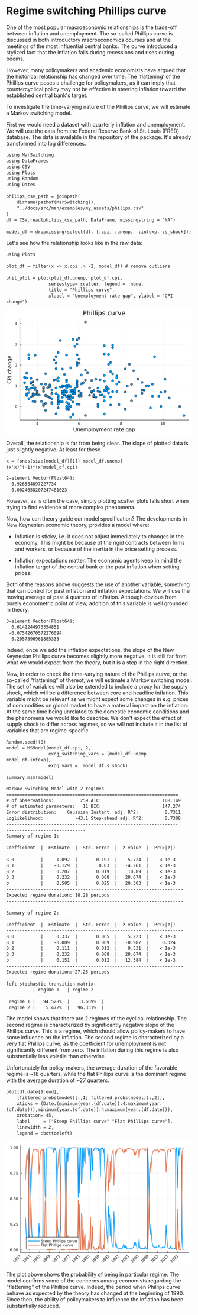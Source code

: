 # Regime switching Phillips curve

One of the most popular macroeconomic relationships is the trade-off between inflation and unemployment. The so-called Phillips curve is discussed in both introductory macroeconomics courses and at the meetings of the most influential central banks. The curve introduced a stylized fact that the inflation falls during recessions and rises during booms.

However, many policymakers and academic economists have argued that the historical relationship has changed over time. The 'flattening' of the Phillips curve poses a challenge for policymakers, as it can imply that countercyclical policy may not be effective in steering inflation toward the established central bank's target.

To investigate the time-varying nature of the Phillips curve, we will estimate a Markov switching model.

First we would need a dataset with quarterly inflation and unemployment. We will use the data from the Federal Reserve Bank of St. Louis (FRED) database. The data is available in the repository of the package. It's already transformed into log differences.

```jldoctest phillips
using MarSwitching
using DataFrames
using CSV
using Plots
using Random
using Dates

philips_csv_path = joinpath(
    dirname(pathof(MarSwitching)),
    "../docs/src/man/examples/my_assets/philips.csv"
)
df = CSV.read(philips_csv_path, DataFrame, missingstring = "NA")

model_df = dropmissing(select(df, [:cpi, :unemp,  :infexp, :s_shock]))  
```

Let's see how the relationship looks like in the raw data:

```jldoctest
using Plots

plot_df = filter(x -> x.cpi .> -2, model_df) # remove outliers

phil_plot = plot(plot_df.unemp, plot_df.cpi,
                seriestype=:scatter, legend = :none,
                title = "Phillips curve",
                xlabel = "Unemployment rate gap", ylabel = "CPI change")
```
![Plot](my_assets/philips.svg)

Overall, the relationship is far from being clear. The slope of plotted data is just slightly negative. At least for these 

```jldoctest
x = [ones(size(model_df)[1]) model_df.unemp]
(x'x)^(-1)*(x'model_df.cpi)
```
```jldoctest
2-element Vector{Float64}:
  0.926584897227734
 -0.0024658207247481023
```

However, as is often the case, simply plotting scatter plots falls short when trying to find evidence of more complex phenomena. 

Now, how can theory guide our model specification? The developments in New Keynesian economic theory, provides a model where: 

- Inflation is sticky, i.e. it does not adjust immediately to changes in the economy. This might be because of the rigid contracts between firms and workers, or because of the inertia in the price setting process.

- Inflation expectations matter. The economic agents keep in mind the inflation target of the central bank or the past inflation when setting prices.

Both of the reasons above suggests the use of another variable, something that can control for past inflation and inflation expectations. We will use the moving average of past 4 quarters of inflation. Although obvious from purely econometric point of view, addition of this variable is well grounded in theory. 

```jldoctest
3-element Vector{Float64}:
  0.6142244973354851
 -0.07542670572276094
  0.2057396961885335
```

Indeed, once we add the inflation expectations, the slope of the New Keynesian Phillips curve becomes slightly more negative. It is still far from what we would expect from the theory, but it is a step in the right direction.

Now, in order to check the time-varying nature of the Phillips curve, or the so-called "flattening" of thereof, we will estimate a Markov switching model. The set of variables will also be extended to include a proxy for the supply shock, which will be a difference between core and headline inflation. This variable might be relevant as we might expect some changes in e.g. prices of commodities on global market to have a material impact on the inflation. At the same time being unrelated to the domestic economic conditions and the phenomena we would like to describe. We don't expect the effect of supply shock to differ across regimes, so we will not include it in the list of variables that are regime-specific.

```jldoctest
Random.seed!(0)
model = MSModel(model_df.cpi, 2, 
                exog_switching_vars = [model_df.unemp model_df.infexp],
                exog_vars =  model_df.s_shock)

summary_msm(model)
```
```jldoctest
Markov Switching Model with 2 regimes
=================================================================
# of observations:          259 AIC:                       108.149
# of estimated parameters:   11 BIC:                       147.274
Error distribution:    Gaussian Instant. adj. R^2:          0.7311
Loglikelihood:            -43.1 Step-ahead adj. R^2:        0.7308
-----------------------------------------------------------------
------------------------------
Summary of regime 1:
------------------------------
Coefficient  |  Estimate  |  Std. Error  |  z value  |  Pr(>|z|)
-------------------------------------------------------------------
β_0          |     1.092  |       0.191  |    5.724  |    < 1e-3  
β_1          |    -0.129  |        0.03  |   -4.261  |    < 1e-3  
β_2          |     0.207  |       0.019  |    10.89  |    < 1e-3
β_3          |     0.232  |       0.008  |   28.674  |    < 1e-3
σ            |     0.505  |       0.025  |   20.303  |    < 1e-3
-------------------------------------------------------------------
Expected regime duration: 18.28 periods
-------------------------------------------------------------------
------------------------------
Summary of regime 2:
------------------------------
Coefficient  |  Estimate  |  Std. Error  |  z value  |  Pr(>|z|)
-------------------------------------------------------------------
β_0          |     0.337  |       0.065  |    5.223  |    < 1e-3  
β_1          |    -0.009  |       0.009  |   -0.987  |     0.324  
β_2          |     0.111  |       0.012  |    9.531  |    < 1e-3
β_3          |     0.232  |       0.008  |   28.674  |    < 1e-3
σ            |     0.151  |       0.012  |   12.384  |    < 1e-3
-------------------------------------------------------------------
Expected regime duration: 27.25 periods
-------------------------------------------------------------------
left-stochastic transition matrix:
          | regime 1   | regime 2
---------------------------------------
 regime 1 |   94.528%  |    3.669%  |
 regime 2 |    5.472%  |   96.331%  |
```

The model shows that there are 2 regimes of the cyclical relationship. The second regime is characterized by significantly negative slope of the Phillips curve. This is a regime, which should allow policy-makers to have some influence on the inflation. The second regime is characterized by a very flat Phillips curve, as the coefficient for unemployment is not significantly different from zero. The inflation during this regime is also substantially less volatile than otherwise. 

Unfortunately for policy-makers, the average duration of the favorable regime is ~18 quarters, while the flat Phillips curve is the dominant regime with the average duration of ~27 quarters.

```jldoctest
plot(df.date[9:end], 
    [filtered_probs(model)[:,1] filtered_probs(model)[:,2]],
    xticks = (Date.(minimum(year.(df.date)):4:maximum(year.(df.date))),minimum(year.(df.date)):4:maximum(year.(df.date))),
    xrotation= 45,
    label     = ["Steep Phillips curve" "Flat Phillips curve"],
    linewidth = 2,
    legend = :bottomleft)
```
![Plot](my_assets/probs_phil.svg)

The plot above shows the probability of being in particular regime. The model confirms some of the concerns among economists regarding the "flattening" of the Phillips curve. Indeed, the period when Phillips curve behave as expected by the theory has changed at the beginning of 1990. Since then, the ability of policymakers to influence the inflation has been substantially reduced. 

